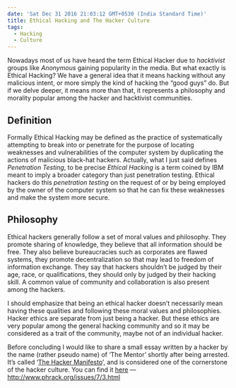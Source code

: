 ```yaml
---
date: 'Sat Dec 31 2016 21:03:12 GMT+0530 (India Standard Time)'
title: Ethical Hacking and The Hacker Culture
tags:
  - Hacking
  - Culture
---
```


Nowadays most of us have heard the term Ethical Hacker due to _hacktivist_ groups like _Anonymous_ gaining popularity in the media. But what exactly is Ethical Hacking? We have a general idea that it means hacking without any malicious intent, or more simply the kind of hacking the “good guys” do. But if we delve deeper, it means more than that, it represents a philosophy and morality popular among the hacker and hacktivist communities.

## Definition

Formally Ethical Hacking may be defined as the practice of systematically attempting to break into or penetrate for the purpose of locating weaknesses and vulnerabilities of the computer system by duplicating the actions of malicious black-hat hackers. Actually, what I just said defines _Penetration Testing_, to be precise _Ethical Hacking_ is a term coined by IBM meant to imply a broader category than just penetration testing. Ethical hackers do this _penetration testing_ on the request of or by being employed by the owner of the computer system so that he can fix these weaknesses and make the system more secure.


## Philosophy

Ethical hackers generally follow a set of moral values and philosophy. They promote sharing of knowledge, they believe that all information should be free. They also believe bureaucracies such as corporates are flawed systems, they promote decentralization so that may lead to freedom of information exchange. They say that hackers shouldn’t be judged by their age, race, or qualifications, they should only by judged by their hacking skill. A common value of community and collaboration is also present among the hackers.

I should emphasize that being an ethical hacker doesn’t necessarily mean having these qualities and following these moral values and philosophies. Hacker ethics are separate from just being a hacker. But these ethics are very popular among the general hacking community and so it may be considered as a trait of the community, maybe not of an individual hacker.

Before concluding I would like to share a small essay written by a hacker by the name (rather pseudo name) of ‘The Mentor’ shortly after being arrested. It’s called ‘[The Hacker Manifesto](http://www.phrack.org/issues/7/3.html)’, and is considered one of the cornerstone of the hacker culture. You can find it [here](http://www.phrack.org/issues/7/3.html) — http://www.phrack.org/issues/7/3.html
